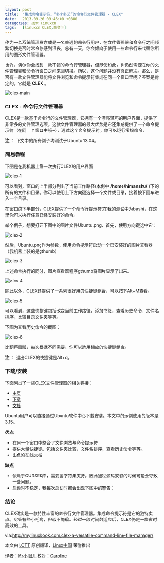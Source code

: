 ```yaml
---
layout: post
title:	"集成命令提示符、“多才多艺”的命令行文件管理器 - CLEX"
date:	2013-09-26 09:46:00 +0800 
categories:	技术 linuxcn 
tags:	[linuxcn,CLEX,命令行]
---
```



作为一名系统管理员亦或是一名普通的命令行用户，在文件管理器和命令行之间频繁切换是否时常令你感到沮丧。总有一天，你会倾向于使用一些命令行来代替你所用的图形文件管理器。


也许，偶尔你会找到一款不错的命令行管理器，但即使如此，你仍然需要在你的文件管理器和命令行窗口之间来回切换。所以，这个问题并没有真正解决。那么，是否有一款文件管理器能将文件浏览和命令提示符集成在同一个窗口里呢？答案是肯定的，它就是 **CLEX** 。


![clex-main](/Asserts/Images/album/201309/25/113207fxfq8hqwokg6owuq.png)


### **CLEX - 命令行文件管理器**


CLEX是一款基于命令行的文件管理器，它拥有一个漂亮轻巧的用户界面，提供了非常多的文件管理选项。这款文件管理器的最大优势是它还集成提供了一个命令提示符（在同一个窗口中哦~），通过这个命令提示符，你可以运行常规命令。


**注** ： 下文中的所有例子均测试于Ubuntu 13.04。


### **简易教程**


下图是在我机器上第一次执行CLEX的用户界面


![clex-1](/Asserts/Images/album/201309/25/113209n2mntnj2i0yagl96.png) 


可以看到，窗口的上半部分列出了当前工作路径(本例中 **/home/himanshu/** )下的所有的文件和目录。你可以使用上下方向键选择一个文件或目录，接着按下回车进入一个目录。


在窗口的下半部分，CLEX提供了一个命令行提示符(在我的测试中为bash)，在这里你可以执行任意已经安装好的命令。


举个例子，想要打开下图中的图片文件Ubuntu.png，首先，使用方向键选中它：


![clex-2](/Asserts/Images/album/201309/25/1132103a1mal9cb3vfvff0.png)


然后，Ubuntu.png作为参数，使用命令提示符启动一个已安装好的图片查看器（我机器上装的是gthumb）


![clex-3](/Asserts/Images/album/201309/25/113212q2rtzner373b3l02.png)


上述命令执行的同时，图片查看器程序gthumb将图片显示了出来。


![clex-4](/Asserts/Images/album/201309/25/113214ncst0j00k0vct4k2.png)


除此以外，CLEX还提供了一系列很好用的快捷键组合，可以按下Alt+M查看。


![clex-5](/Asserts/Images/album/201309/25/1132153g63avns7gnnkh1t.png) 


可以看到，这些快捷键包括改变当前工作路径，添加书签，查看历史命令，文件名排序，比较目录文件夹等等。


下图为查看历史命令的截图：


 ![clex-6](/Asserts/Images/album/201309/25/113217o463pa4a6e3nggze.png)


比葫芦画瓢，每次根据不同需要，你可以选用相应的快捷键组合。


**注** ： 退出CLEX的快捷键是Alt+q。


### **下载/安装**


下面列出了一些CLEX文件管理器的相关链接：


* [主页](http://www.clex.sk/about.html)
* [下载](http://www.clex.sk/download/)
* [文档](http://www.clex.sk/help/file_intro.html)


Ubuntu用户可以直接通过Ubuntu软件中心下载安装。本文中的示例使用的版本是3.15。


**优点**


* 在同一个窗口中整合了文件浏览与命令提示符
* 提供大量快捷键。包括文件夹比较，文件名排序，查看历史命令等等。
* 出色的在线文档


**缺点**


* 依赖于CURSES库，需要宽字符集支持。因此通过源码安装的时候可能会导致一些问题。
* 启动时不稳定，我每次启动时都会出现下图中的警告：


 


### **结论**


CLEX确实是一款特性丰富的命令行文件管理器。集成命令提示符是它的独特卖点。尽管有些小毛病，但瑕不掩瑜。经过一段时间的适应后，CLEX仍是一款省时高效的工具。


 


via:<http://mylinuxbook.com/clex-a-versatile-command-line-file-manager/>


本文由 [LCTT](https://github.com/LCTT/TranslateProject) 原创翻译，[Linux中国](http://linux.cn/portal.php) 荣誉推出


译者：[Mr小眼儿](http://linux.cn/space/14801) 校对：[Caroline](http://linux.cn/space/14763)
